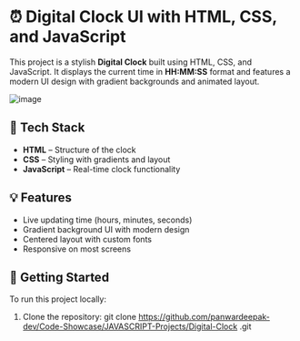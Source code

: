 # ⏰ Digital Clock UI with HTML, CSS, and JavaScript

This project is a stylish **Digital Clock** built using HTML, CSS, and JavaScript. It displays the current time in **HH:MM:SS** format and features a modern UI design with gradient backgrounds and animated layout.

![image](https://github.com/user-attachments/assets/cc4f5627-4ed9-4135-bbe9-91b93e018197)


## 🔧 Tech Stack

- **HTML** – Structure of the clock
- **CSS** – Styling with gradients and layout
- **JavaScript** – Real-time clock functionality

## 💡 Features

- Live updating time (hours, minutes, seconds)
- Gradient background UI with modern design
- Centered layout with custom fonts
- Responsive on most screens

## 🚀 Getting Started

To run this project locally:

1. Clone the repository:
git clone https://github.com/panwardeepak-dev/Code-Showcase/JAVASCRIPT-Projects/Digital-Clock
.git
